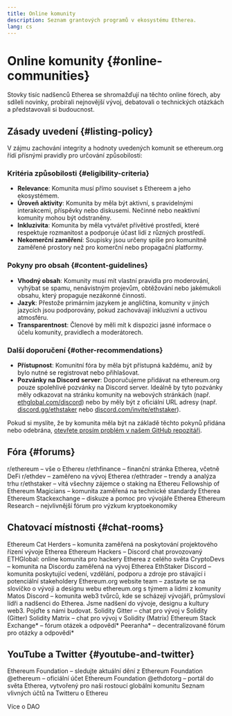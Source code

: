 ```yaml
---
title: Online komunity
description: Seznam grantových programů v ekosystému Etherea.
lang: cs
---
```


# Online komunity {#online-communities}

Stovky tisíc nadšenců Etherea se shromažďují na těchto online fórech, aby sdíleli novinky, probírali nejnovější vývoj, debatovali o technických otázkách a představovali si budoucnost.

## Zásady uvedení {#listing-policy}

V zájmu zachování integrity a hodnoty uvedených komunit se ethereum.org řídí přísnými pravidly pro určování způsobilosti:

### Kritéria způsobilosti {#eligibility-criteria}

- **Relevance**: Komunita musí přímo souviset s Ethereem a jeho ekosystémem.
- **Úroveň aktivity**: Komunita by měla být aktivní, s pravidelnými interakcemi, příspěvky nebo diskusemi. Nečinné nebo neaktivní komunity mohou být odstraněny.
- **Inkluzivita**: Komunita by měla vytvářet přívětivé prostředí, které respektuje rozmanitost a podporuje účast lidí z různých prostředí.
- **Nekomerční zaměření**: Soupisky jsou určeny spíše pro komunitně zaměřené prostory než pro komerční nebo propagační platformy.

### Pokyny pro obsah {#content-guidelines}

- **Vhodný obsah**: Komunity musí mít vlastní pravidla pro moderování, vyhýbat se spamu, nenávistným projevům, obtěžování nebo jakémukoli obsahu, který propaguje nezákonné činnosti.
- **Jazyk**: Přestože primárním jazykem je angličtina, komunity v jiných jazycích jsou podporovány, pokud zachovávají inkluzivní a uctivou atmosféru.
- **Transparentnost**: Členové by měli mít k dispozici jasné informace o účelu komunity, pravidlech a moderátorech.

### Další doporučení {#other-recommendations}

- **Přístupnost**: Komunitní fóra by měla být přístupná každému, aniž by bylo nutné se registrovat nebo přihlašovat.
- **Pozvánky na Discord server**: Doporučujeme přidávat na ethereum.org pouze spolehlivé pozvánky na Discord server. Ideálně by tyto pozvánky měly odkazovat na stránku komunity na webových stránkách (např. [ethglobal.com/discord](https://ethglobal.com/discord)) nebo by měly být z oficiální URL adresy (např. [discord.gg/ethstaker](https://discord.gg/ethstaker) nebo [discord.com/invite/ethstaker](https://discord.com/invite/ethstaker)).

Pokud si myslíte, že by komunita měla být na základě těchto pokynů přidána nebo odebrána, [otevřete prosím problém v našem GitHub repozitáři](https://github.com/ethereum/ethereum-org-website/issues).


## Fóra {#forums}

<SocialListItem socialIcon="reddit"><Link href="https://www.reddit.com/r/ethereum">r/ethereum</Link> – vše o Ethereu</SocialListItem>
<SocialListItem socialIcon="reddit"><Link href="https://www.reddit.com/r/ethfinance/">r/ethfinance</Link> – finanční stránka Etherea, včetně DeFi</SocialListItem>
<SocialListItem socialIcon="reddit"><Link href="https://www.reddit.com/r/ethdev/">r/ethdev</Link> – zaměřeno na vývoj Etherea</SocialListItem>
<SocialListItem socialIcon="reddit"><Link href="https://www.reddit.com/r/ethtrader/">r/ethtrader</Link> – trendy a analýza trhu</SocialListItem>
<SocialListItem socialIcon="reddit"><Link href="https://www.reddit.com/r/ethstaker/">r/ethstaker</Link> – vítá všechny zájemce o staking na Ethereu</SocialListItem>
<SocialListItem socialIcon="webpage"><Link href="https://ethereum-magicians.org">Fellowship of Ethereum Magicians</Link> – komunita zaměřená na technické standardy Etherea</SocialListItem>
<SocialListItem socialIcon="stackExchange"><Link href="https://ethereum.stackexchange.com">Ethereum Stackexchange</Link> – diskuze a pomoc pro vývojáře Etherea</SocialListItem>
<SocialListItem socialIcon="webpage"><Link href="https://ethresear.ch">Ethereum Research</Link> – nejvlivnější fórum pro výzkum kryptoekonomiky</SocialListItem>

## Chatovací místnosti {#chat-rooms}

<SocialListItem socialIcon="discord"><Link href="https://discord.com/invite/Nz6rtfJ8Cu">Ethereum Cat Herders</Link> – komunita zaměřená na poskytování projektového řízení vývoje Etherea</SocialListItem>
<SocialListItem socialIcon="discord"><Link href="https://ethglobal.com/discord">Ethereum Hackers</Link> – Discord chat provozovaný ETHGlobal: online komunita pro hackery Etherea z celého světa</SocialListItem>
<SocialListItem socialIcon="discord"><Link href="https://discord.gg/5W5tVb3">CryptoDevs</Link> – komunita na Discordu zaměřená na vývoj Etherea</SocialListItem>
<SocialListItem socialIcon="discord"><Link href="https://discord.gg/ethstaker">EthStaker Discord</Link> – komunita poskytující vedení, vzdělání, podporu a zdroje pro stávající i potenciální stakeholdery</SocialListItem>
<SocialListItem socialIcon="discord"><Link href="https://discord.gg/ethereum-org">Ethereum.org website team</Link> – zastavte se na slovíčko o vývoji a designu webu ethereum.org s týmem a lidmi z komunity</SocialListItem>
<SocialListItem socialIcon="discord"><Link href="https://discord.matos.club/">Matos Discord</Link> – komunita web3 tvůrců, kde se scházejí vývojáři, průmysloví lídři a nadšenci do Etherea. Jsme nadšení do vývoje, designu a kultury web3. Pojďte s námi budovat.</SocialListItem>
<SocialListItem socialIcon="webpage"><Link href="https://gitter.im/ethereum/solidity">Solidity Gitter</Link> – chat pro vývoj v Solidity (Gitter)</SocialListItem>
<SocialListItem socialIcon="webpage"><Link href="https://matrix.to/#/#ethereum_solidity:gitter.im">Solidity Matrix</Link> – chat pro vývoj v Solidity (Matrix)</SocialListItem>
<SocialListItem socialIcon="webpage"><Link href="https://ethereum.stackexchange.com/">Ethereum Stack Exchange</Link>* – fórum otázek a odpovědí*</SocialListItem>
<SocialListItem socialIcon="webpage"><Link href="https://peeranha.io/">Peeranha</Link>* – decentralizované fórum pro otázky a odpovědi*</SocialListItem>

## YouTube a Twitter {#youtube-and-twitter}

<SocialListItem socialIcon="youtube"><Link href="https://www.youtube.com/c/EthereumFoundation">Ethereum Foundation</Link> – sledujte aktuální dění z Ethereum Foundation</SocialListItem>
<SocialListItem socialIcon="twitter"><Link href="https://x.com/ethereum">@ethereum</Link> – oficiální účet Ethereum Foundation</SocialListItem>
<SocialListItem socialIcon="twitter"><Link href="https://x.com/ethdotorg">@ethdotorg</Link> – portál do světa Etherea, vytvořený pro naši rostoucí globální komunitu</SocialListItem>
<SocialListItem socialIcon="webpage"><Link href="https://hive.one/c/ethereum?page=1">Seznam vlivných účtů na Twitteru o Ethereu</Link></SocialListItem>

<Divider />

<Callout emoji=":classical_building:" titleKey="page-community:page-community-daos-callout-title" descriptionKey="page-community:page-community-daos-callout-description">
  <div>
    <ButtonLink href="/community/get-involved/#decentralized-autonomous-organizations-daos">
      Více o DAO
    </ButtonLink>
  </div>
</Callout>
